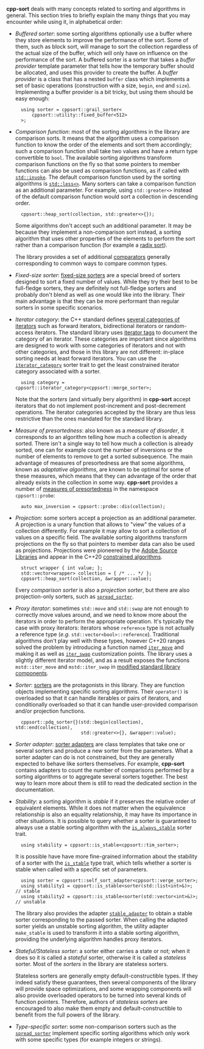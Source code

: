 **cpp-sort** deals with many concepts related to sorting and algorithms in general. This section tries to briefly explain the many things that you may encounter while using it, in alphabetical order:

* *Buffered sorter*: some sorting algorithms optionally use a buffer where they store elements to improve the performance of the sort. Some of them, such as block sort, will manage to sort the collection regardless of the actual size of the buffer, which will only have on influence on the performance of the sort. A buffered sorter is a sorter that takes a *buffer provider* template parameter that tells how the temporary buffer should be allocated, and uses this provider to create the buffer. A *buffer provider* is a class that has a nested `buffer` class which implements a set of basic operations (construction with a size, `begin`, `end` and `size`). Implementing a buffer provider is a bit tricky, but using them should be easy enough:

        using sorter = cppsort::grail_sorter<
            cppsort::utility::fixed_buffer<512>
        >;

* *Comparison function*: most of the sorting algorithms in the library are comparison sorts. It means that the algorithm uses a comparison function to know the order of the elements and sort them accordingly; such a comparison function shall take two values and have a return type convertible to `bool`. The available sorting algorithms transform comparison functions on the fly so that some pointers to member functions can also be used as comparison functions, as if called with [`std::invoke`][std-invoke]. The default comparison function used by the sorting algorithms is [`std::less<>`][std-less-void]. Many sorters can take a comparison function as an additional parameter. For example, using `std::greater<>` instead of the default comparison function would sort a collection in descending order.

        cppsort::heap_sort(collection, std::greater<>{});

    Some algorithms don't accept such an additional parameter. It may be because they implement a non-comparison sort instead, a sorting algorithm that uses other properties of the elements to perform the sort rather than a comparison function (for example a [radix sort][radix-sort]).

    The library provides a set of additional [comparators][comparators] generally corresponding to common ways to compare common types.

* *Fixed-size sorter*: [fixed-size sorters][fixed-size-sorters] are a special breed of sorters designed to sort a fixed number of values. While they try their best to be full-fledge sorters, they are definitely not full-fledge sorters and probably don't blend as well as one would like into the library. Their main advantage is that they can be more performant than regular sorters in some specific scenarios.

* *Iterator category*: the C++ standard defines [several categories of iterators][iterator-categories] such as forward iterators, bidirectional iterators or random-access iterators. The standard library uses [iterator tags][iterator-tags] to document the category of an iterator. These categories are important since algorithms are designed to work with some categories of iterators and not with other categories, and those in this library are not different: in-place sorting needs at least forward iterators. You can use the [`iterator_category`][iterator-category] sorter trait to get the least constrained iterator category associated with a sorter.

        using category = cppsort::iterator_category<cppsort::merge_sorter>;

    Note that the *sorters* (and virtually bery algorithm) in **cpp-sort** accept iterators that do not implement post-increment and post-decrement operations. The iterator categories accepted by the library are thus less restrictive than the ones mandated for the standard library.

* *Measure of presortedness*: also known as a *measure of disorder*, it corresponds to an algorithm telling how much a collection is already sorted. There isn't a single way to tell how much a collection is already sorted, one can for example count the number of inversions or the number of elements to remove to get a sorted subsequence. The main advantage of measures of presortedness are that some algorithms, known as *adaptative algorithms*, are known to be optimal for some of these measures, which means that they can advantage of the order that already exists in the collection in some way. **cpp-sort** provides a number of [measures of presortedness][measures-of-presortedness] in the namespace `cppsort::probe`:

        auto max_inversion = cppsort::probe::dis(collection);

* *Projection*: some sorters accept a projection as an additional parameter. A projection is a unary function that allows to "view" the values of a collection differently. For example it may allow to sort a collection of values on a specific field. The available sorting algorithms transform projections on the fly so that pointers to member data can also be used as projections. Projections were pioneered by the [Adobe Source Libraries][stlab] and appear in the C++20 [constrained algorithms][std-ranges].

        struct wrapper { int value; };
        std::vector<wrapper> collection = { /* ... */ };
        cppsort::heap_sort(collection, &wrapper::value);

    Every *comparison sorter* is also a *projection sorter*, but there are also projection-only sorters, such as  [`spread_sorter`][spread-sorter].

* *Proxy iterator*: sometimes `std::move` and `std::swap` are not enough to correctly move values around, and we need to know more about the iterators in order to perform the appropriate operation. It's typically the case with proxy iterators: iterators whose `reference` type is not actually a reference type (*e.g.* `std::vector<bool>::reference`). Traditional algorithms don't play well with these types, however C++20 ranges solved the problem by introducing a function named [`iter_move`][std-ranges-iter-move] and making it as well as [`iter_swap`][std-ranges-iter-swap] customization points. The library uses a slightly different iterator model, and as a result exposes the functions `mstd::iter_move` and `mstd::iter_swap` in [modified standard library components][modified-std].

* *Sorter*: [sorters][sorters] are the protagonists in this library. They are function objects implementing specific sorting algorithms. Their `operator()` is overloaded so that it can handle iterables or pairs of iterators, and conditionally overloaded so that it can handle user-provided comparison and/or projection functions.

        cppsort::pdq_sorter{}(std::begin(collection), std::end(collection),
                              std::greater<>{}, &wrapper::value);

* *Sorter adapter*: [sorter adapters][sorter-adapters] are class templates that take one or several sorters and produce a new sorter from the parameters. What a sorter adapter can do is not constrained, but they are generally expected to behave like sorters themselves. For example, **cpp-sort** contains adapters to count the number of comparisons performed by a sorting algorithms or to aggregate several sorters together. The best way to learn more about them is still to read the dedicated section in the documentation.

* *Stability*: a sorting algorithm is *stable* if it preserves the relative order of equivalent elements. While it does not matter when the equivalence relationship is also an equality relationship, it may have its importance in other situations. It is possible to query whether a sorter is guaranteed to always use a stable sorting algorithm with the [`is_always_stable`][is-always-stable] sorter trait.

        using stability = cppsort::is_stable<cppsort::tim_sorter>;

    It is possible have have more fine-grained information about the stability of a sorter with the [`is_stable`][is-stable] type trait, which tells whether a sorter is stable when called with a specific set of parameters.

        using sorter = cppsort::self_sort_adapter<cppsort::verge_sorter>;
        using stability1 = cppsort::is_stable<sorter(std::list<int>&)>; // stable
        using stability2 = cppsort::is_stable<sorter(std::vector<int>&)>; // unstable

    The library also provides the adapter [`stable_adapter`][stable-adapter] to obtain a stable sorter corresponding to the passed sorter. When calling the adapted sorter yields an unstable sorting algorithm, the utility adapter `make_stable` is used to transform it into a stable sorting algorithm, providing the underlying algorithm handles proxy iterators.

* *Stateful/Stateless sorter*: a sorter either carries a state or not; when it does so it is called a *stateful* sorter, otherwise it is called a *stateless* sorter. Most of the *sorters* in the library are stateless sorters.

    Stateless sorters are generally empty default-constructible types. If they indeed satisfy these guarantees, then several components of the library will provide space optimizations, and some wrapping components will also provide overloaded operators to be turned into several kinds of function pointers. Therefore, authors of *stateless sorters* are encouraged to also make them empty and default-constructible to benefit from the full powers of the library.

* *Type-specific sorter*: some non-comparison sorters such as the [`spread_sorter`][spread-sorter] implement specific sorting algorithms which only work with some specific types (for example integers or strings).


  [comparators]: Comparators.md
  [fixed-size-sorters]: Fixed-size-sorters.md
  [is-always-stable]: Sorter-traits.md#is_always_stable
  [is-stable]: Sorter-traits.md#is_stable
  [iterator-categories]: https://en.cppreference.com/w/cpp/iterator
  [iterator-category]: Sorter-traits.md#iterator_category
  [iterator-tags]: https://en.cppreference.com/w/cpp/iterator/iterator_tags
  [measures-of-presortedness]: Measures-of-presortedness.md
  [modified-std]: Modified-standard-library.md
  [radix-sort]: https://en.wikipedia.org/wiki/Radix_sort
  [sorter-adapters]: Sorter-adapters.md
  [sorters]: Sorters.md
  [spread-sorter]: Sorters.md#spread_sorter
  [stable-adapter]: Sorter-adapters.md#stable_adapter-make_stable-and-stable_t
  [std-invoke]: https://en.cppreference.com/w/cpp/utility/functional/invoke
  [std-ranges-iter-move]: https://en.cppreference.com/w/cpp/iterator/ranges/iter_move
  [std-ranges-iter-swap]: https://en.cppreference.com/w/cpp/iterator/ranges/iter_swap
  [std-less-void]: https://en.cppreference.com/w/cpp/utility/functional/less_void
  [std-ranges]: https://en.cppreference.com/w/cpp/algorithm/ranges
  [stlab]: https://stlab.adobe.com/
